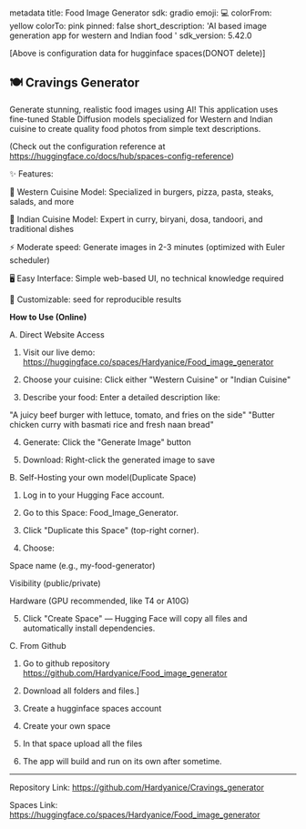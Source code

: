 metadata
title: Food Image Generator
sdk: gradio
emoji: 💻
colorFrom: yellow
colorTo: pink
pinned: false
short_description: 'AI based image generation app for western and Indian food '
sdk_version: 5.42.0

[Above is configuration data for hugginface spaces(DONOT delete)]

🍽️ Cravings Generator
---
Generate stunning, realistic food images using AI! This application uses fine-tuned Stable Diffusion models specialized for Western and Indian cuisine to create quality food photos from simple text descriptions.

(Check out the configuration reference at https://huggingface.co/docs/hub/spaces-config-reference)

✨ Features:

🍔 Western Cuisine Model: Specialized in burgers, pizza, pasta, steaks, salads, and more

🍛 Indian Cuisine Model: Expert in curry, biryani, dosa, tandoori, and traditional dishes

⚡ Moderate speed: Generate images in 2-3 minutes (optimized with Euler scheduler)

🖥️ Easy Interface: Simple web-based UI, no technical knowledge required

🔧 Customizable: seed for reproducible results


<b>How to Use (Online)</b>

A. Direct Website Access

1. Visit our live demo: https://huggingface.co/spaces/Hardyanice/Food_image_generator
   
2. Choose your cuisine: Click either "Western Cuisine" or "Indian Cuisine"

3. Describe your food: Enter a detailed description like:

"A juicy beef burger with lettuce, tomato, and fries on the side"
"Butter chicken curry with basmati rice and fresh naan bread"


4. Generate: Click the "Generate Image" button

5. Download: Right-click the generated image to save


B. Self-Hosting your own model(Duplicate Space)

1. Log in to your Hugging Face account.

2. Go to this Space: Food_Image_Generator.

3. Click "Duplicate this Space" (top-right corner).

4. Choose:

Space name (e.g., my-food-generator)

Visibility (public/private)

Hardware (GPU recommended, like T4 or A10G)

5. Click "Create Space" — Hugging Face will copy all files and automatically install dependencies.

C. From Github

1. Go to github repository https://github.com/Hardyanice/Food_image_generator

2. Download all folders and files.]

3. Create a hugginface spaces account

4. Create your own space

5. In that space upload all the files

6. The app will build and run on its own after sometime.

---

Repository Link: https://github.com/Hardyanice/Cravings_generator

Spaces Link: https://huggingface.co/spaces/Hardyanice/Food_image_generator
